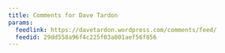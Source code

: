 ```yaml
---
title: Comments for Dave Tardon
params:
  feedlink: https://davetardon.wordpress.com/comments/feed/
  feedid: 29dd558a96f4c225f03a801aef56f856
---
```

